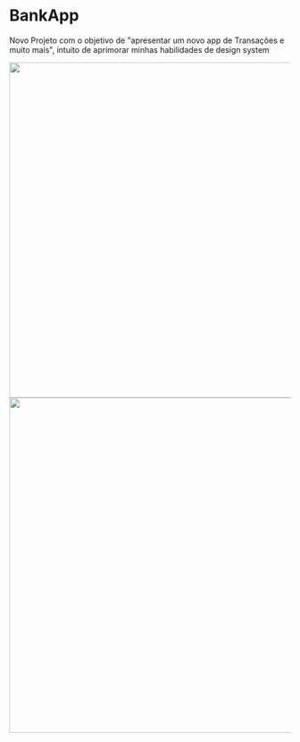 # BankApp
Novo Projeto com o objetivo de "apresentar um  novo app de Transações e muito mais", intuito de aprimorar minhas habilidades de design system


<div align="center">
<img src="https://github.com/mateusbolito/BankApp/assets/114631986/3e91c02b-468c-4e7a-8129-9a1e115ca1ab" width="600px" />
</div> 


<div align="center">
<img src="https://github.com/mateusbolito/BankApp/assets/114631986/606bd623-f6a0-49da-b55a-eaedddede6e8" width="600px" />
</div> 
